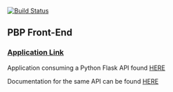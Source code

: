 [![Build Status](https://travis-ci.org/mutoromike/PBP-Frontend.svg?branch=ft-test-application)](https://travis-ci.org/mutoromike/PBP-Frontend)

## PBP Front-End

### [Application Link](https://pbp-frontend.herokuapp.com/)
Application consuming a Python Flask API found [HERE](https://pbp-backend.herokuapp.com/)

Documentation for the same API can be found [HERE](https://documenter.getpostman.com/view/3425671/T1DiHghM)
